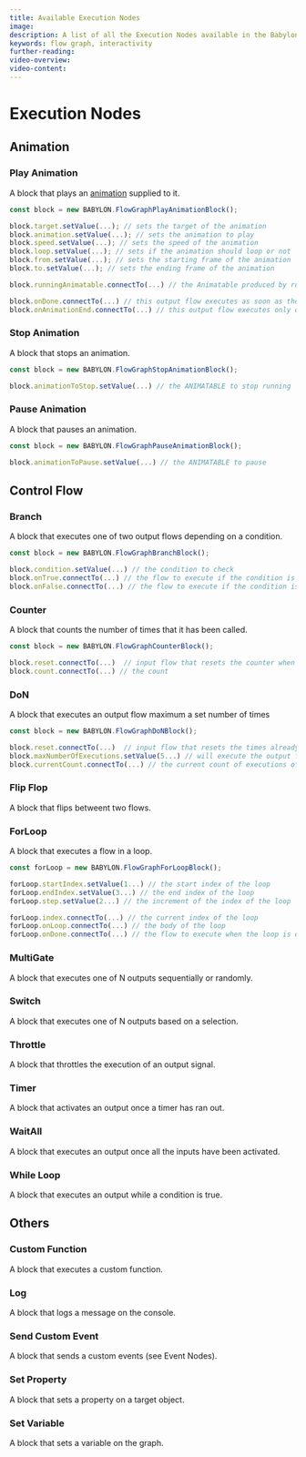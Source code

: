 ```yaml
---
title: Available Execution Nodes
image:
description: A list of all the Execution Nodes available in the Babylon.js Flow Graph
keywords: flow graph, interactivity
further-reading:
video-overview:
video-content:
---
```


# Execution Nodes

## Animation

### Play Animation

A block that plays an [animation](features/featuresDeepDive/animation/animation_introduction) supplied to it.

```javascript
const block = new BABYLON.FlowGraphPlayAnimationBlock();

block.target.setValue(...); // sets the target of the animation
block.animation.setValue(...); // sets the animation to play
block.speed.setValue(...); // sets the speed of the animation
block.loop.setValue(...); // sets if the animation should loop or not
block.from.setValue(...); // sets the starting frame of the animation
block.to.setValue(...); // sets the ending frame of the animation

block.runningAnimatable.connectTo(...) // the Animatable produced by running the animation

block.onDone.connectTo(...) // this output flow executes as soon as the animation is played
block.onAnimationEnd.connectTo(...) // this output flow executes only once the animation stops playing
```

### Stop Animation

A block that stops an animation.

```javascript
const block = new BABYLON.FlowGraphStopAnimationBlock();

block.animationToStop.setValue(...) // the ANIMATABLE to stop running
```

### Pause Animation

A block that pauses an animation.

```javascript
const block = new BABYLON.FlowGraphPauseAnimationBlock();

block.animationToPause.setValue(...) // the ANIMATABLE to pause
```

## Control Flow

### Branch

A block that executes one of two output flows depending on a condition.

```javascript
const block = new BABYLON.FlowGraphBranchBlock();

block.condition.setValue(...) // the condition to check
block.onTrue.connectTo(...) // the flow to execute if the condition is true
block.onFalse.connectTo(...) // the flow to execute if the condition is false
```

### Counter

A block that counts the number of times that it has been called.

```javascript
const block = new BABYLON.FlowGraphCounterBlock();

block.reset.connectTo(...)  // input flow that resets the counter when activated
block.count.connectTo(...) // the count
```

### DoN

A block that executes an output flow maximum a set number of times

```javascript
const block = new BABYLON.FlowGraphDoNBlock();

block.reset.connectTo(...)  // input flow that resets the times already executed when activated
block.maxNumberOfExecutions.setValue(5...) // will execute the output flow a maximum of 5 times
block.currentCount.connectTo(...) // the current count of executions of the block.
```

### Flip Flop

A block that flips betweent two flows.

### ForLoop

A block that executes a flow in a loop.

```javascript
const forLoop = new BABYLON.FlowGraphForLoopBlock();

forLoop.startIndex.setValue(1...) // the start index of the loop
forLoop.endIndex.setValue(3...) // the end index of the loop
forLoop.step.setValue(2...) // the increment of the index of the loop

forLoop.index.connectTo(...) // the current index of the loop
forLoop.onLoop.connectTo(...) // the body of the loop
forLoop.onDone.connectTo(...) // the flow to execute when the loop is done running
```

### MultiGate

A block that executes one of N outputs sequentially or randomly.

### Switch

A block that executes one of N outputs based on a selection.

### Throttle

A block that throttles the execution of an output signal.

### Timer

A block that activates an output once a timer has ran out.

### WaitAll

A block that executes an output once all the inputs have been activated.

### While Loop

A block that executes an output while a condition is true.

## Others

### Custom Function

A block that executes a custom function.

### Log

A block that logs a message on the console.

### Send Custom Event

A block that sends a custom events (see Event Nodes).

### Set Property

A block that sets a property on a target object.

### Set Variable

A block that sets a variable on the graph.
